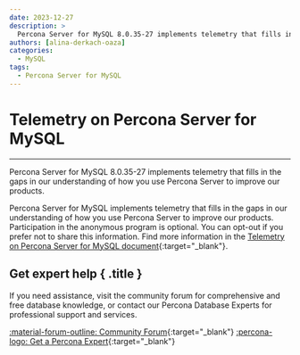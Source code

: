 ```yaml
---
date: 2023-12-27
description: >
  Percona Server for MySQL 8.0.35-27 implements telemetry that fills in the gaps in our understanding of how you use Percona Server to improve our products.
authors: [alina-derkach-oaza]
categories:
  - MySQL
tags:
  - Percona Server for MySQL
---
```


# Telemetry on Percona Server for MySQL
---
<!-- more -->

Percona Server for MySQL 8.0.35-27 implements telemetry that fills in the gaps in our understanding of how you use Percona Server to improve our products.

Percona Server for MySQL implements telemetry that fills in the gaps in our understanding of how you use Percona Server to improve our products. Participation in the anonymous program is optional. You can opt-out if you prefer not to share this information. Find more information in the [Telemetry on Percona Server for MySQL document](https://docs.percona.com/percona-server/8.0/telemetry.html){:target="_blank"}.

<div data-banner markdown>

## Get expert help { .title }

If you need assistance, visit the community forum for comprehensive and free database knowledge, or contact our Percona Database Experts for professional support and services.

<div class="actions" markdown>

[:material-forum-outline: Community Forum](https://forums.percona.com/){:target="_blank"} [:percona-logo: Get a Percona Expert](https://www.percona.com/about/contact){:target="_blank"}
</div></div>